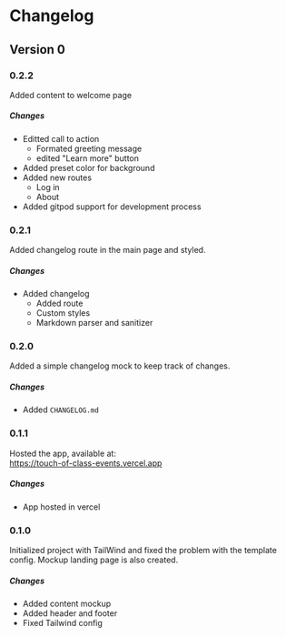 # Changelog

## Version 0

### 0.2.2

Added content to welcome page

##### Changes

- Editted call to action
  - Formated greeting message
  - edited "Learn more" button
- Added preset color for background
- Added new routes
  - Log in
  - About
- Added gitpod support for development process

### 0.2.1

Added changelog route in the main page and styled.

##### Changes

- Added changelog
  - Added route
  - Custom styles
  - Markdown parser and sanitizer

### 0.2.0
   
Added a simple changelog mock to keep track of changes.

##### Changes

- Added `CHANGELOG.md`

### 0.1.1

Hosted the app, available at: <br>
https://touch-of-class-events.vercel.app

##### Changes

- App hosted in vercel

### 0.1.0

Initialized project with TailWind and fixed the problem with the template config. Mockup landing page is also created.

##### Changes

- Added content mockup
- Added header and footer
- Fixed Tailwind config
